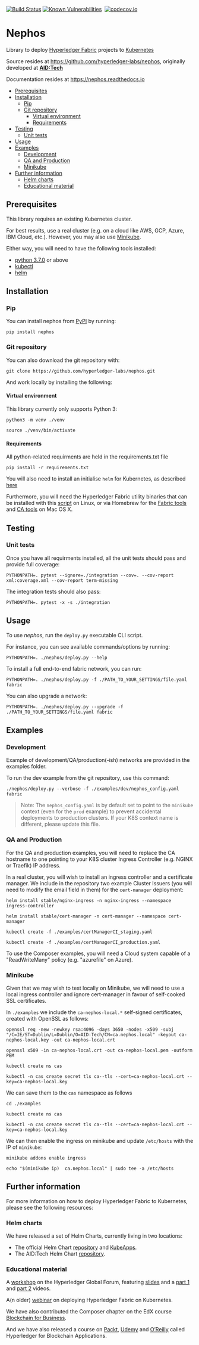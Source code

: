 [![Build Status](https://travis-ci.com/aidtechnology/nephos.svg?branch=master)](https://travis-ci.org/hyperledger-labs/nephos)
[![Known Vulnerabilities](https://snyk.io/test/github/aidtechnology/nephos/badge.svg?targetFile=requirements.txt)](https://snyk.io/test/github/hyperledger-labs/nephos?targetFile=requirements.txt)
[![<Sonarcloud quality gate>](https://sonarcloud.io/api/project_badges/measure?project=aidtechnology_nephos&metric=alert_status)](https://sonarcloud.io/dashboard?id=hyperledger-labs_nephos)
[![codecov.io](http://codecov.io/github/aidtechnology/nephos/coverage.svg?branch=master)](http://codecov.io/github/hyperledger-labs/nephos?branch=master)

# Nephos

Library to deploy [Hyperledger Fabric](https://hyperledger-fabric.readthedocs.io) projects to [Kubernetes](https://kubernetes.io/)

Source resides at https://github.com/hyperledger-labs/nephos, originally developed at **[AID:Tech](https://github.com/aidtechnology/nephos)**

Documentation resides at https://nephos.readthedocs.io

   * [Prerequisites](#prerequisites)
   * [Installation](#installation)
      * [Pip](#pip)
      * [Git repository](#git-repository)
         * [Virtual environment](#virtual-environment)
         * [Requirements](#requirements)
   * [Testing](#testing)
      * [Unit tests](#unit-tests)
   * [Usage](#usage)
   * [Examples](#examples)
      * [Development](#development)
      * [QA and Production](#qa-and-production)
      * [Minikube](#minikube)
   * [Further information](#further-information)
      * [Helm charts](#helm-charts)
      * [Educational material](#educational-material)

## Prerequisites

This library requires an existing Kubernetes cluster.

For best results, use a real cluster (e.g. on a cloud like AWS, GCP, Azure, IBM Cloud, etc.). However, you may also use [Minikube](https://kubernetes.io/docs/setup/minikube/).

Either way, you will need to have the following tools installed:

- [python 3.7.0](https://www.python.org/downloads/release/python-370/) or above
- [kubectl](https://kubernetes.io/docs/tasks/tools/install-kubectl/)
- [helm](https://docs.helm.sh/using_helm/#installing-helm)

## Installation

### Pip

You can install nephos from [PyPI](https://pypi.org/project/nephos/) by running:

    pip install nephos

### Git repository

You can also download the git repository with:

    git clone https://github.com/hyperledger-labs/nephos.git

And work locally by installing the following:

#### Virtual environment

This library currently only supports Python 3:

    python3 -m venv ./venv

    source ./venv/bin/activate

#### Requirements

All python-related requirments are held in the requirements.txt file

    pip install -r requirements.txt

You will also need to install an initialise `helm` for Kubernetes, as described [here](https://helm.sh/docs/using_helm/)

Furthermore, you will need the Hyperledger Fabric utility binaries that can be installed with this [script](https://raw.githubusercontent.com/hyperledger/fabric/master/scripts/bootstrap.sh) on Linux, or via Homebrew for the [Fabric tools](https://github.com/aidtechnology/homebrew-fabric) and [CA tools](https://github.com/aidtechnology/homebrew-fabric-ca) on Mac OS X.

## Testing

### Unit tests

Once you have all requirments installed, all the unit tests should pass and provide full coverage:

    PYTHONPATH=. pytest --ignore=./integration --cov=. --cov-report xml:coverage.xml --cov-report term-missing

The integration tests should also pass:

    PYTHONPATH=. pytest -x -s ./integration

## Usage

To use *nephos*, run the `deploy.py` executable CLI script.

For instance, you can see available commands/options by running:

    PYTHONPATH=. ./nephos/deploy.py --help

To install a full end-to-end fabric network, you can run:

    PYTHONPATH=. ./nephos/deploy.py -f ./PATH_TO_YOUR_SETTINGS/file.yaml fabric

You can also upgrade a network:

    PYTHONPATH=. ./nephos/deploy.py --upgrade -f ./PATH_TO_YOUR_SETTINGS/file.yaml fabric

## Examples

### Development

Example of development/QA/production(-ish) networks are provided in the examples folder.

To run the dev example from the git repository, use this command:

    ./nephos/deploy.py --verbose -f ./examples/dev/nephos_config.yaml fabric

> Note: The `nephos_config.yaml` is by default set to point to the `minikube` context (even for the `prod` example) to prevent accidental deployments to production clusters. If your K8S context name is different, please update this file.

### QA and Production

For the QA and production examples, you will need to replace the CA hostname to one pointing to your K8S cluster Ingress Controller  (e.g. NGINX or Traefik) IP address.

In a real cluster, you will wish to install an ingress controller and a certificate manager. We include in the repository two example Cluster Issuers (you will need to modify the email field in them) for the `cert-manager` deployment:

    helm install stable/nginx-ingress -n nginx-ingress --namespace ingress-controller

    helm install stable/cert-manager -n cert-manager --namespace cert-manager

    kubectl create -f ./examples/certManagerCI_staging.yaml

    kubectl create -f ./examples/certManagerCI_production.yaml

To use the Composer examples, you will need a Cloud system capable of a "ReadWriteMany" policy (e.g. "azurefile" on Azure).

### Minikube

Given that we may wish to test locally on Minikube, we will need to use a local ingress controller and ignore cert-manager in favour of self-cooked SSL certificates.

In `./examples` we include the `ca-nephos-local.*` self-signed certificates, created with OpenSSL as follows:

    openssl req -new -newkey rsa:4096 -days 3650 -nodes -x509 -subj "/C=IE/ST=Dublin/L=Dublin/O=AID:Tech/CN=ca.nephos.local" -keyout ca-nephos-local.key -out ca-nephos-local.crt

    openssl x509 -in ca-nephos-local.crt -out ca-nephos-local.pem -outform PEM

    kubectl create ns cas

    kubectl -n cas create secret tls ca--tls --cert=ca-nephos-local.crt --key=ca-nephos-local.key

We can save them to the `cas` namespace as follows

    cd ./examples

    kubectl create ns cas

    kubectl -n cas create secret tls ca--tls --cert=ca-nephos-local.crt --key=ca-nephos-local.key

We can then enable the ingress on minikube and update `/etc/hosts` with the IP of `minikube`:

    minikube addons enable ingress

    echo "$(minikube ip)  ca.nephos.local" | sudo tee -a /etc/hosts

## Further information

For more information on how to deploy Hyperledger Fabric to Kubernetes, please see the following resources:

### Helm charts

We have released a set of Helm Charts, currently living in two locations:

* The official Helm Chart [repository](https://github.com/helm/charts) and [KubeApps](https://hub.kubeapps.com/charts?q=hyperledger).
* The AID:Tech Helm Chart [repository](https://github.com/aidtechnology/at-charts).

### Educational material

A [workshop](https://hgf18.sched.com/event/b76c86de07c3bcaa094a8b149470e0e7) on the Hyperledger Global Forum, featuring [slides](https://schd.ws/hosted_files/hgf18/d2/2018_12_14_CH_Basel_Hyperledger_Global_Forum.pdf) and a [part 1](https://www.youtube.com/watch?v=ubrA3W1JMk0) and [part 2](https://www.youtube.com/watch?v=3tVk7yrGSSE) videos.

A(n older) [webinar](https://www.hyperledger.org/blog/2018/11/08/deploying-hyperledger-fabric-on-kubernetes) on deploying Hyperledger Fabric on Kubernetes.

We have also contributed the Composer chapter on the EdX course [Blockchain for Business](https://www.edx.org/course/blockchain-business-introduction-linuxfoundationx-lfs171x-0).

And we have also released a course on [Packt](https://www.packtpub.com/application-development/hyperledger-blockchain-applications-video), [Udemy](https://www.udemy.com/hyperledger-for-blockchain-applications/) and [O’Reilly](https://www.oreilly.com/library/view/hyperledger-for-blockchain/9781789131963/) called Hyperledger for Blockchain Applications.
